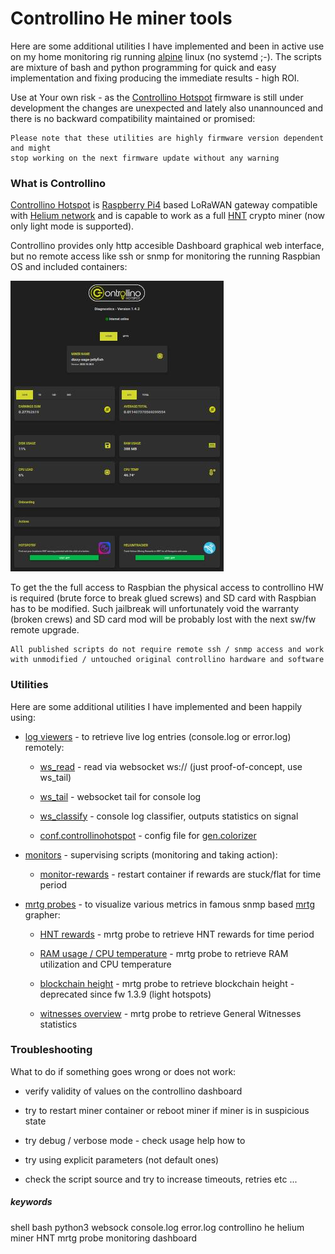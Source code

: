 # Controllino He miner tools

Here are some additional utilities I have implemented and been in active use on my home monitoring
rig running [alpine](https://www.alpinelinux.org/) linux (no systemd ;-). The scripts are mixture of bash and python
programming for quick and easy implementation and fixing producing the immediate results - high ROI. 

Use at Your own risk - as the [Controllino Hotspot](https://hotspot.controllino.com/) firmware is still under development 
the changes are unexpected and lately also unannounced and there is no backward compatibility maintained or promised:   

    Please note that these utilities are highly firmware version dependent and might 
    stop working on the next firmware update without any warning


### What is Controllino

[Controllino Hotspot](https://hotspot.controllino.com/) is [Raspberry Pi4](https://www.raspberrypi.com/products/raspberry-pi-4-model-b/) 
based LoRaWAN gateway compatible with [Helium network](https://www.helium.com/) and is capable to work as a full [HNT](https://www.helium.com/token) 
crypto miner (now only light mode is supported).

Controllino provides only http accesible Dashboard graphical web interface, but no remote access like ssh or snmp for 
monitoring the running Raspbian OS and included containers:

![Controllino Dashboard](screenshot/controllino-dashboard.jpg)

To get the the full access to Raspbian the physical access to controllino HW is required (brute force to break glued screws) 
and SD card with Raspbian has to be modified. Such jailbreak will unfortunately void the warranty (broken crews) and SD card
mod will be probably lost with the next sw/fw remote upgrade. 

    All published scripts do not require remote ssh / snmp access and work 
    with unmodified / untouched original controllino hardware and software

### Utilities  

Here are some additional utilities I have implemented and been happily using:

* [log viewers](log/) - to retrieve live log entries (console.log or error.log) remotely:

  * [ws_read](log/ws_read.py) - read via websocket ws:// (just proof-of-concept, use ws_tail)
  
  * [ws_tail](log/ws_tail.py) - websocket tail for console log

  * [ws_classify](log/ws_classify.py) - console log classifier, outputs statistics on signal

  * [conf.controllinohotspot](log/conf.controllinohotspot) - config file for [gen.colorizer](https://github.com/garabik/grc)

* [monitors](mon/) - supervising scripts (monitoring and taking action):

  * [monitor-rewards](mon/monitor-rewards.sh) - restart container if rewards are stuck/flat for time period

* [mrtg probes](mrtg/) - to visualize various metrics in famous snmp based [mrtg](https://oss.oetiker.ch/mrtg/) grapher:

  * [HNT rewards](mrtg/mrtg-he-rewards.sh) - mrtg probe to retrieve HNT rewards for time period
  
  * [RAM usage / CPU temperature](mrtg/mrtg-he-ram-temp.sh) - mrtg probe to retrieve RAM utilization and CPU temperature

  * [blockchain height](mrtg/mrtg-he-height.sh) - mrtg probe to retrieve blockchain height - deprecated since fw 1.3.9 (light hotspots)

  * [witnesses overview](mrtg/mrtg-he-witness.sh) - mrtg probe to retrieve General Witnesses statistics   

### Troubleshooting

What to do if something goes wrong or does not work:

* verify validity of values on the controllino dashboard

* try to restart miner container or reboot miner if miner is in suspicious state

* try debug / verbose mode - check usage help how to

* try using explicit parameters (not default ones)

* check the script source and try to increase timeouts, retries etc ...

##### keywords

shell bash python3 websock console.log error.log controllino he helium miner HNT mrtg probe monitoring dashboard

